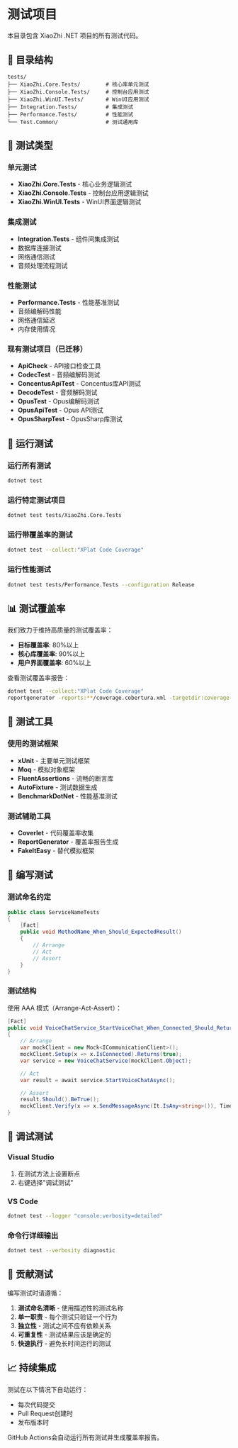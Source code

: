 # 测试项目

本目录包含 XiaoZhi .NET 项目的所有测试代码。

## 📁 目录结构

```
tests/
├── XiaoZhi.Core.Tests/        # 核心库单元测试
├── XiaoZhi.Console.Tests/     # 控制台应用测试
├── XiaoZhi.WinUI.Tests/       # WinUI应用测试
├── Integration.Tests/         # 集成测试
├── Performance.Tests/         # 性能测试
└── Test.Common/               # 测试通用库
```

## 🧪 测试类型

### 单元测试
- **XiaoZhi.Core.Tests** - 核心业务逻辑测试
- **XiaoZhi.Console.Tests** - 控制台应用逻辑测试
- **XiaoZhi.WinUI.Tests** - WinUI界面逻辑测试

### 集成测试
- **Integration.Tests** - 组件间集成测试
- 数据库连接测试
- 网络通信测试
- 音频处理流程测试

### 性能测试
- **Performance.Tests** - 性能基准测试
- 音频编解码性能
- 网络通信延迟
- 内存使用情况

### 现有测试项目（已迁移）
- **ApiCheck** - API接口检查工具
- **CodecTest** - 音频编解码测试
- **ConcentusApiTest** - Concentus库API测试
- **DecodeTest** - 音频解码测试
- **OpusTest** - Opus编解码测试
- **OpusApiTest** - Opus API测试
- **OpusSharpTest** - OpusSharp库测试

## 🚀 运行测试

### 运行所有测试
```bash
dotnet test
```

### 运行特定测试项目
```bash
dotnet test tests/XiaoZhi.Core.Tests
```

### 运行带覆盖率的测试
```bash
dotnet test --collect:"XPlat Code Coverage"
```

### 运行性能测试
```bash
dotnet test tests/Performance.Tests --configuration Release
```

## 📊 测试覆盖率

我们致力于维持高质量的测试覆盖率：

- **目标覆盖率**: 80%以上
- **核心库覆盖率**: 90%以上
- **用户界面覆盖率**: 60%以上

查看测试覆盖率报告：
```bash
dotnet test --collect:"XPlat Code Coverage"
reportgenerator -reports:**/coverage.cobertura.xml -targetdir:coverage-report
```

## 🔧 测试工具

### 使用的测试框架
- **xUnit** - 主要单元测试框架
- **Moq** - 模拟对象框架
- **FluentAssertions** - 流畅的断言库
- **AutoFixture** - 测试数据生成
- **BenchmarkDotNet** - 性能基准测试

### 测试辅助工具
- **Coverlet** - 代码覆盖率收集
- **ReportGenerator** - 覆盖率报告生成
- **FakeItEasy** - 替代模拟框架

## 📝 编写测试

### 测试命名约定
```csharp
public class ServiceNameTests
{
    [Fact]
    public void MethodName_When_Should_ExpectedResult()
    {
        // Arrange
        // Act
        // Assert
    }
}
```

### 测试结构
使用 AAA 模式（Arrange-Act-Assert）：

```csharp
[Fact]
public void VoiceChatService_StartVoiceChat_When_Connected_Should_ReturnSuccess()
{
    // Arrange
    var mockClient = new Mock<ICommunicationClient>();
    mockClient.Setup(x => x.IsConnected).Returns(true);
    var service = new VoiceChatService(mockClient.Object);

    // Act
    var result = await service.StartVoiceChatAsync();

    // Assert
    result.Should().BeTrue();
    mockClient.Verify(x => x.SendMessageAsync(It.IsAny<string>()), Times.Once);
}
```

## 🐛 调试测试

### Visual Studio
1. 在测试方法上设置断点
2. 右键选择"调试测试"

### VS Code
```bash
dotnet test --logger "console;verbosity=detailed"
```

### 命令行详细输出
```bash
dotnet test --verbosity diagnostic
```

## 🤝 贡献测试

编写测试时请遵循：

1. **测试命名清晰** - 使用描述性的测试名称
2. **单一职责** - 每个测试只验证一个行为
3. **独立性** - 测试之间不应有依赖关系
4. **可重复性** - 测试结果应该是确定的
5. **快速执行** - 避免长时间运行的测试

## 📈 持续集成

测试在以下情况下自动运行：
- 每次代码提交
- Pull Request创建时
- 发布版本时

GitHub Actions会自动运行所有测试并生成覆盖率报告。
